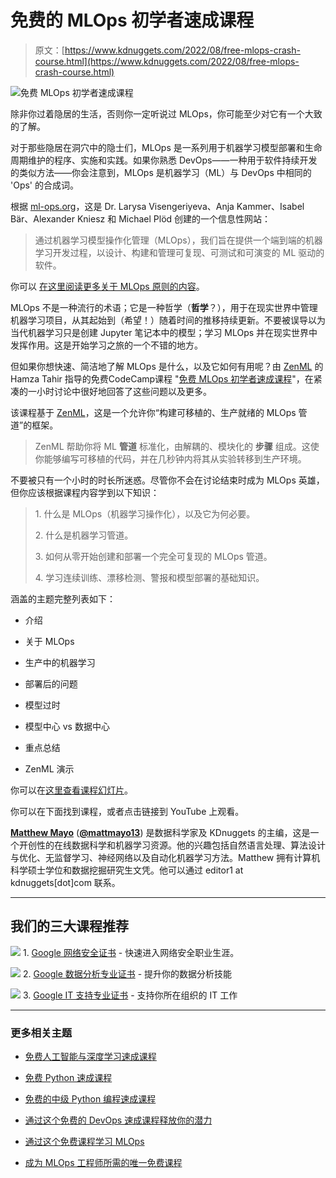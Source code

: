 # 免费的 MLOps 初学者速成课程

> 原文：[https://www.kdnuggets.com/2022/08/free-mlops-crash-course.html](https://www.kdnuggets.com/2022/08/free-mlops-crash-course.html)

![免费 MLOps 初学者速成课程](../Images/9c9d539b6e48085618e89ede238f1230.png)

除非你过着隐居的生活，否则你一定听说过 MLOps，你可能至少对它有一个大致的了解。

对于那些隐居在洞穴中的隐士们，MLOps 是一系列用于机器学习模型部署和生命周期维护的程序、实施和实践。如果你熟悉 DevOps——一种用于软件持续开发的类似方法——你会注意到，MLOps 是机器学习（ML）与 DevOps 中相同的 'Ops' 的合成词。

根据 [ml-ops.org](https://ml-ops.org/)，这是 Dr. Larysa Visengeriyeva、Anja Kammer、Isabel Bär、Alexander Kniesz 和 Michael Plöd 创建的一个信息性网站：

> 通过机器学习模型操作化管理（MLOps），我们旨在提供一个端到端的机器学习开发过程，以设计、构建和管理可复现、可测试和可演变的 ML 驱动的软件。

你可以 [在这里阅读更多关于 MLOps 原则的内容](https://ml-ops.org/content/mlops-principles)。

MLOps 不是一种流行的术语；它是一种哲学（**哲学**？），用于在现实世界中管理机器学习项目，从其起始到（希望！）随着时间的推移持续更新。不要被误导以为当代机器学习只是创建 Jupyter 笔记本中的模型；学习 MLOps 并在现实世界中发挥作用。这是开始学习之旅的一个不错的地方。

但如果你想快速、简洁地了解 MLOps 是什么，以及它如何有用呢？由 [ZenML](https://www.zenml.io/) 的 Hamza Tahir 指导的免费CodeCamp课程 "[免费 MLOps 初学者速成课程](https://www.youtube.com/watch?v=AF1WZJM_YtY)"，在紧凑的一小时讨论中很好地回答了这些问题以及更多。

该课程基于 [ZenML](https://github.com/zenml-io/zenml)，这是一个允许你“构建可移植的、生产就绪的 MLOps 管道”的框架。

> ZenML 帮助你将 ML **管道** 标准化，由解耦的、模块化的 **步骤** 组成。这使你能够编写可移植的代码，并在几秒钟内将其从实验转移到生产环境。

不要被只有一个小时的时长所迷惑。尽管你不会在讨论结束时成为 MLOps 英雄，但你应该根据课程内容学到以下知识：

> 1\. 什么是 MLOps（机器学习操作化），以及它为何必要。
> 
> 2\. 什么是机器学习管道。
> 
> 3\. 如何从零开始创建和部署一个完全可复现的 MLOps 管道。
> 
> 4\. 学习连续训练、漂移检测、警报和模型部署的基础知识。

涵盖的主题完整列表如下：

+   介绍

+   关于 MLOps

+   生产中的机器学习

+   部署后的问题

+   模型过时

+   模型中心 vs 数据中心

+   重点总结

+   ZenML 演示

你可以在[这里查看课程幻灯片](https://docs.google.com/presentation/d/1F2x418ooZJqC6N2LETgbLLU_pmYsTnF29GBe1lSffqI/edit#slide=id.g11a1de02eda_0_205)。

你可以在下面找到课程，或者点击链接到 YouTube 上观看。

**[Matthew Mayo](https://www.linkedin.com/in/mattmayo13/)** ([**@mattmayo13**](https://twitter.com/mattmayo13)) 是数据科学家及 KDnuggets 的主编，这是一个开创性的在线数据科学和机器学习资源。他的兴趣包括自然语言处理、算法设计与优化、无监督学习、神经网络以及自动化机器学习方法。Matthew 拥有计算机科学硕士学位和数据挖掘研究生文凭。他可以通过 editor1 at kdnuggets[dot]com 联系。

* * *

## 我们的三大课程推荐

![](../Images/0244c01ba9267c002ef39d4907e0b8fb.png) 1\. [Google 网络安全证书](https://www.kdnuggets.com/google-cybersecurity) - 快速进入网络安全职业生涯。

![](../Images/e225c49c3c91745821c8c0368bf04711.png) 2\. [Google 数据分析专业证书](https://www.kdnuggets.com/google-data-analytics) - 提升你的数据分析技能

![](../Images/0244c01ba9267c002ef39d4907e0b8fb.png) 3\. [Google IT 支持专业证书](https://www.kdnuggets.com/google-itsupport) - 支持你所在组织的 IT 工作

* * *

### 更多相关主题

+   [免费人工智能与深度学习速成课程](https://www.kdnuggets.com/2022/07/free-artificial-intelligence-deep-learning-crash-course.html)

+   [免费 Python 速成课程](https://www.kdnuggets.com/2022/07/free-python-crash-course.html)

+   [免费的中级 Python 编程速成课程](https://www.kdnuggets.com/2022/12/free-intermediate-python-programming-crash-course.html)

+   [通过这个免费的 DevOps 速成课程释放你的潜力](https://www.kdnuggets.com/2023/03/corise-unlock-potential-with-this-free-devops-crash-course.html)

+   [通过这个免费课程学习 MLOps](https://www.kdnuggets.com/2022/06/learn-mlops-free-course.html)

+   [成为 MLOps 工程师所需的唯一免费课程](https://www.kdnuggets.com/the-only-free-course-you-need-to-become-a-mlops-engineer)

